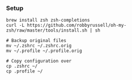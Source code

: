 ### Setup
    brew install zsh zsh-completions
    curl -L https://github.com/robbyrussell/oh-my-zsh/raw/master/tools/install.sh | sh

    # Backup original files
    mv ~/.zshrc ~/.zshrc.orig
    mv ~/.profile ~/.profile.orig

    # Copy configuration over
    cp .zshrc ~/
    cp .profile ~/
